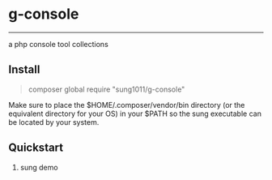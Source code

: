 # g-console

--------

a php console tool collections

## Install

> composer global require "sung1011/g-console"

Make sure to place the $HOME/.composer/vendor/bin directory (or the equivalent directory for your OS) in your $PATH so the sung executable can be located by your system.

## Quickstart

1. sung demo
